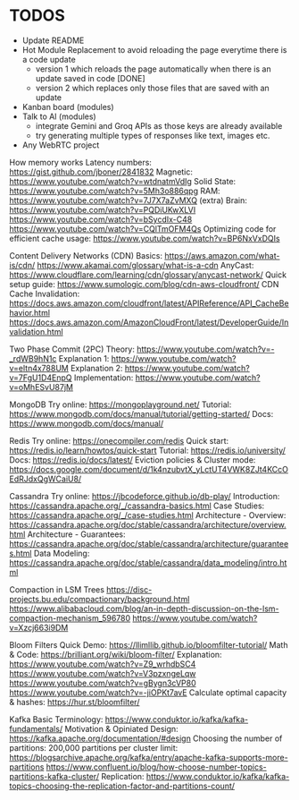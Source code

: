 # TODOS
- Update README
- Hot Module Replacement to avoid reloading the page everytime there is a code update
    - version 1 which reloads the page automatically when there is an update saved in code [DONE]
    - version 2 which replaces only those files that are saved with an update
- Kanban board (modules)
- Talk to AI (modules)
    - integrate Gemini and Groq APIs as those keys are already available
    - try generating multiple types of responses like text, images etc.
- Any WebRTC project



How memory works
Latency numbers: https://gist.github.com/jboner/2841832
Magnetic: https://www.youtube.com/watch?v=wtdnatmVdIg
Solid State: https://www.youtube.com/watch?v=5Mh3o886qpg
RAM: https://www.youtube.com/watch?v=7J7X7aZvMXQ
(extra) Brain:
https://www.youtube.com/watch?v=PQDiUKwXLVI
https://www.youtube.com/watch?v=bSycdIx-C48
https://www.youtube.com/watch?v=CQlTmOFM4Qs
Optimizing code for efficient cache usage: https://www.youtube.com/watch?v=BP6NxVxDQIs

Content Delivery Networks (CDN)
Basics:
https://aws.amazon.com/what-is/cdn/
https://www.akamai.com/glossary/what-is-a-cdn
AnyCast: https://www.cloudflare.com/learning/cdn/glossary/anycast-network/
Quick setup guide: https://www.sumologic.com/blog/cdn-aws-cloudfront/
CDN Cache Invalidation:
https://docs.aws.amazon.com/cloudfront/latest/APIReference/API_CacheBehavior.html
https://docs.aws.amazon.com/AmazonCloudFront/latest/DeveloperGuide/Invalidation.html

Two Phase Commit (2PC)
Theory: https://www.youtube.com/watch?v=-_rdWB9hN1c
Explanation 1: https://www.youtube.com/watch?v=eltn4x788UM
Explanation 2: https://www.youtube.com/watch?v=7FgU1D4EnpQ
Implementation: https://www.youtube.com/watch?v=oMhESvU87jM

MongoDB
Try online: https://mongoplayground.net/
Tutorial: https://www.mongodb.com/docs/manual/tutorial/getting-started/
Docs: https://www.mongodb.com/docs/manual/

Redis
Try online: https://onecompiler.com/redis
Quick start: https://redis.io/learn/howtos/quick-start
Tutorial: https://redis.io/university/
Docs: https://redis.io/docs/latest/
Eviction policies & Cluster mode: https://docs.google.com/document/d/1k4nzubvtX_yLctUT4VWK8ZJt4KCcOEdRJdxQgWCaiU8/

Cassandra
Try online: https://jbcodeforce.github.io/db-play/
Introduction: https://cassandra.apache.org/_/cassandra-basics.html
Case Studies: https://cassandra.apache.org/_/case-studies.html
Architecture - Overview: https://cassandra.apache.org/doc/stable/cassandra/architecture/overview.html
Architecture - Guarantees: https://cassandra.apache.org/doc/stable/cassandra/architecture/guarantees.html
Data Modeling: https://cassandra.apache.org/doc/stable/cassandra/data_modeling/intro.html

Compaction in LSM Trees
https://disc-projects.bu.edu/compactionary/background.html
https://www.alibabacloud.com/blog/an-in-depth-discussion-on-the-lsm-compaction-mechanism_596780
https://www.youtube.com/watch?v=Xzcj663i9DM

Bloom Filters
Quick Demo: https://llimllib.github.io/bloomfilter-tutorial/
Math & Code: https://brilliant.org/wiki/bloom-filter/
Explanation:
https://www.youtube.com/watch?v=Z9_wrhdbSC4
https://www.youtube.com/watch?v=V3pzxngeLqw
https://www.youtube.com/watch?v=gBygn3cVP80
https://www.youtube.com/watch?v=-jiOPKt7avE
Calculate optimal capacity & hashes: https://hur.st/bloomfilter/

Kafka
Basic Terminology: https://www.conduktor.io/kafka/kafka-fundamentals/
Motivation & Opiniated Design: https://kafka.apache.org/documentation/#design
Choosing the number of partitions:
200,000 partitions per cluster limit: https://blogsarchive.apache.org/kafka/entry/apache-kafka-supports-more-partitions
https://www.confluent.io/blog/how-choose-number-topics-partitions-kafka-cluster/
Replication: https://www.conduktor.io/kafka/kafka-topics-choosing-the-replication-factor-and-partitions-count/
